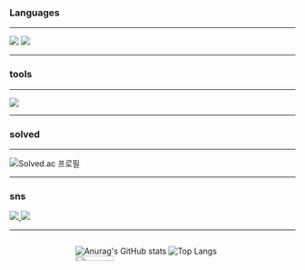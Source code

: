 ### Languages

<hr>
<img src="https://skillicons.dev/icons?i=js,ts,react,redux,mysql,vite,github">
<img src="https://skillicons.dev/icons?i=mongodb,express,nodejs,git,java,npm,pnpm">
<hr>

### tools

<hr>
<img src="https://skillicons.dev/icons?i=vscode,eclipse,idea">
<hr>

### solved

<hr>

![Solved.ac 프로필](http://mazassumnida.wtf/api/v2/generate_badge?boj=jungjihun)

<hr>

### sns

<a href="https://www.instagram.com/jihun.__.072/">
  <img src="https://skillicons.dev/icons?i=instagram">
</a>
<a href="mailto:jihunjeong965@gmail.com">
  <img src="https://skillicons.dev/icons?i=gmail">
</a>
<hr>

<div style="display: flex; justify-content: center;">

![Anurag's GitHub stats](https://github-readme-stats.vercel.app/api?username=JungJihun1012&show_icons=true&theme=dracula)
![Top Langs](https://github-readme-stats.vercel.app/api/top-langs/?username=JungJihun1012&layout=compact)
<img align='left' width="50%" src="https://github-readme-stats.vercel.app/api/wakatime?username=JungJihun1012&layout=compact">
</div>
